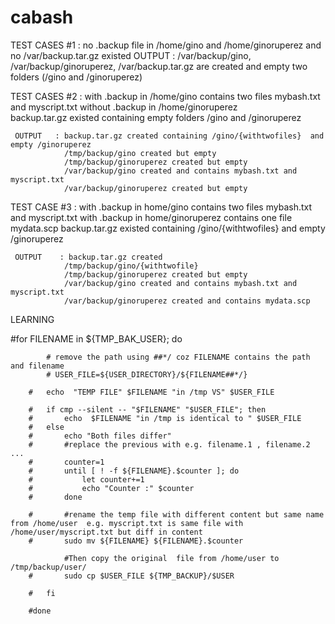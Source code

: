 # cabash
TEST CASES #1 :  no .backup file in /home/gino and /home/ginoruperez  and no /var/backup.tar.gz existed
     OUTPUT   :  /var/backup/gino, /var/backup/ginoruperez, /var/backup.tar.gz are created and empty two folders (/gino and /ginoruperez)

TEST CASES #2 : with .backup in /home/gino  contains two files mybash.txt and myscript.txt
                without .backup in /home/ginoruperez  
                backup.tar.gz existed containing empty folders /gino and /ginoruperez

     OUTPUT   : backup.tar.gz created containing /gino/{withtwofiles}  and empty /ginoruperez 
                /tmp/backup/gino created but empty
                /tmp/backup/ginoruperez created but empty
                /var/backup/gino created and contains mybash.txt and myscript.txt
                /var/backup/ginoruperez created but empty
    

TEST CASE #3   : with .backup in home/gino contains two files mybash.txt and myscript.txt
                 with .backup in home/ginoruperez contains one file  mydata.scp
                 backup.tar.gz existed containing /gino/{withtwofiles}  and empty /ginoruperez 

     OUTPUT    : backup.tar.gz created
                /tmp/backup/gino/{withtwofile}
                /tmp/backup/ginoruperez created but empty
                /var/backup/gino created and contains mybash.txt and myscript.txt
                /var/backup/ginoruperez created and contains mydata.scp
    
                 

LEARNING 


#for FILENAME in ${TMP_BAK_USER}; do

			# remove the path using ##*/ coz FILENAME contains the path and filename
			# USER_FILE=${USER_DIRECTORY}/${FILENAME##*/}

		#	echo  "TEMP FILE" $FILENAME "in /tmp VS" $USER_FILE

		#	if cmp --silent -- "$FILENAME" "$USER_FILE"; then
		#		echo  $FILENAME "in /tmp is identical to " $USER_FILE
		#	else
		#		echo "Both files differ"
		#		#replace the previous with e.g. filename.1 , filename.2 ... 
		#		counter=1
		#		until [ ! -f ${FILENAME}.$counter ]; do
		#			let counter+=1
		#			echo "Counter :" $counter
		#		done

		#		#rename the temp file with different content but same name from /home/user  e.g. myscript.txt is same file with /home/user/myscript.txt but diff in content
		#		sudo mv ${FILENAME} ${FILENAME}.$counter

				#Then copy the original  file from /home/user to /tmp/backup/user/
		#		sudo cp $USER_FILE ${TMP_BACKUP}/$USER

		#	fi

		#done